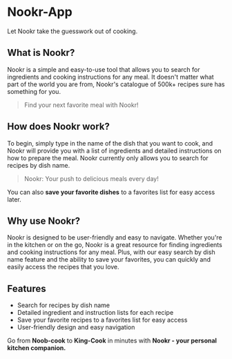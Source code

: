 # Nookr-App
Let Nookr take the guesswork out of cooking.

## What is Nookr?
Nookr is a simple and easy-to-use tool that allows you to search for ingredients and cooking instructions for any meal. It doesn't matter what part of the world you are from, Nookr's catalogue of 500k+ recipes sure has something for you.
>Find your next favorite meal with Nookr!

## How does Nookr work?
To begin, simply type in the name of the dish that you want to cook, and Nookr will provide you with a list of ingredients and detailed instructions on how to prepare the meal. Nookr currently only allows you to search for recipes by dish name. 
>Nookr: Your push to delicious meals every day!

You can also **save your favorite dishes** to a favorites list for easy access later.

## Why use Nookr?
Nookr is designed to be user-friendly and easy to navigate. Whether you're in the kitchen or on the go, Nookr is a great resource for finding ingredients and cooking instructions for any meal. Plus, with our easy search by dish name feature and the ability to save your favorites, you can quickly and easily access the recipes that you love.

## Features
* Search for recipes by dish name
* Detailed ingredient and instruction lists for each recipe
* Save your favorite recipes to a favorites list for easy access
* User-friendly design and easy navigation

Go from **Noob-cook** to **King-Cook** in minutes with **Nookr - your personal kitchen companion.**




